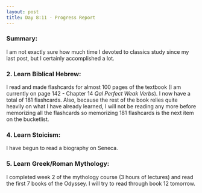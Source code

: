 ```yaml
---
layout: post
title: Day 8:11 - Progress Report
---
```


### Summary:

I am not exactly sure how much time I devoted to classics study since my last post, but I certainly accomplished a lot.

### 2. Learn Biblical Hebrew:
I read and made flashcards for almost 100 pages of the textbook (I am currently on page 142 - Chapter 14 *Qal Perfect Weak Verbs*). I now have a total of 181 flashcards. Also, because the rest of the book relies quite heavily on what I have already learned, I will not be reading any more before memorizing all the flashcards so memorizing 181 flashcards is the next item on the bucketlist.

### 4. Learn Stoicism:
I have begun to read a biography on Seneca.

### 5. Learn Greek/Roman Mythology: 
I completed week 2 of the mythology course (3 hours of lectures) and read the first 7 books of the Odyssey. I will try to read through book 12 tomorrow.
